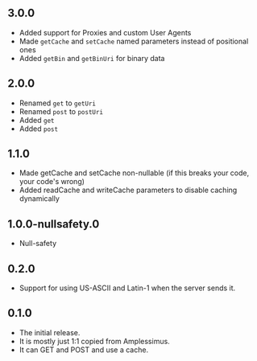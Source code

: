## 3.0.0

* Added support for Proxies and custom User Agents
* Made `getCache` and `setCache` named parameters instead of positional ones
* Added `getBin` and `getBinUri` for binary data

## 2.0.0

* Renamed `get` to `getUri`
* Renamed `post` to `postUri`
* Added `get`
* Added `post`

## 1.1.0

* Made getCache and setCache non-nullable (if this breaks your code, your code's wrong)
* Added readCache and writeCache parameters to disable caching dynamically

## 1.0.0-nullsafety.0

* Null-safety

## 0.2.0

* Support for using US-ASCII and Latin-1 when the server sends it.

## 0.1.0

* The initial release.
* It is mostly just 1:1 copied from Amplessimus.
* It can GET and POST and use a cache.
